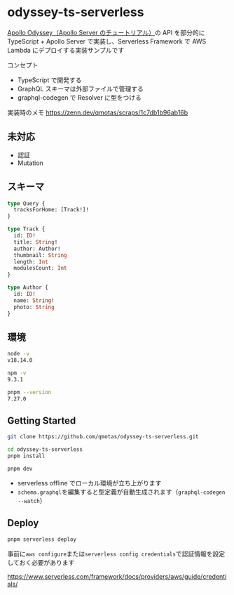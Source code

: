 # odyssey-ts-serverless

[Apollo Odyssey（Apollo Server のチュートリアル）](https://www.apollographql.com/tutorials/browse)の API を部分的に TypeScript + Apollo Server で実装し、Serverless Framework で AWS Lambda にデプロイする実装サンプルです

コンセプト

- TypeScript で開発する
- GraphQL スキーマは外部ファイルで管理する
- graphql-codegen で Resolver に型をつける

実装時のメモ https://zenn.dev/qmotas/scraps/1c7db1b96ab16b

## 未対応

- 認証
- Mutation

## スキーマ

```graphql
type Query {
  tracksForHome: [Track!]!
}

type Track {
  id: ID!
  title: String!
  author: Author!
  thumbnail: String
  length: Int
  modulesCount: Int
}

type Author {
  id: ID!
  name: String!
  photo: String
}
```

## 環境

```sh
node -v
v18.14.0
```

```sh
npm -v
9.3.1
```

```sh
pnpm --version
7.27.0
```

## Getting Started

```sh
git clone https://github.com/qmotas/odyssey-ts-serverless.git
```

```sh
cd odyssey-ts-serverless
pnpm install
```

```sh
pnpm dev
```

- serverless offline でローカル環境が立ち上がります
- `schema.graphql`を編集すると型定義が自動生成されます（`graphql-codegen --watch`）

## Deploy

```sh
pnpm serverless deploy
```

事前に`aws configure`または`serverless config credentials`で認証情報を設定しておく必要があります

https://www.serverless.com/framework/docs/providers/aws/guide/credentials/
